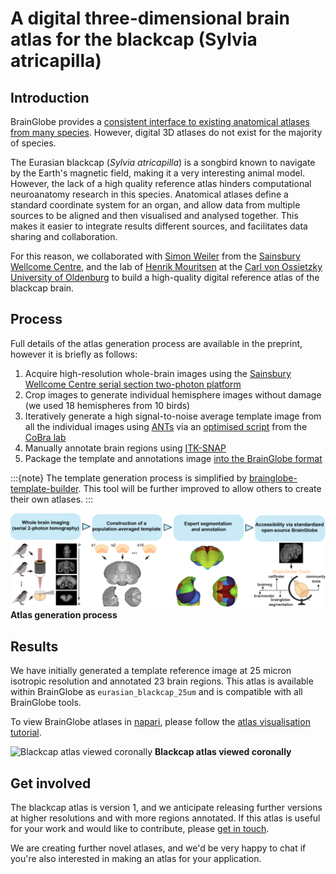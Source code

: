 # A digital three-dimensional brain atlas for the blackcap (Sylvia atricapilla)

## Introduction
BrainGlobe provides a 
[consistent interface to existing anatomical atlases from many species](/documentation/brainglobe-atlasapi/index). However, 
digital 3D atlases do not exist for the majority of species. 

The Eurasian blackcap (*Sylvia atricapilla*) is a songbird known to navigate by the Earth's magnetic field, making it 
a very interesting animal model. However, the lack of a high quality reference atlas hinders computational neuroanatomy 
research in this species. Anatomical atlases define a standard coordinate system for an organ, and allow data from 
multiple sources to be aligned and then visualised and analysed together. This makes it easier to integrate results 
different sources, and facilitates data sharing and collaboration.

For this reason, we collaborated with [Simon Weiler](https://sites.google.com/view/neuroweiler) from the 
[Sainsbury Wellcome Centre](https://www.sainsburywellcome.org), and the lab of 
[Henrik Mouritsen](https://uol.de/en/ibu/animal-navigation) at the 
[Carl von Ossietzky University of Oldenburg](https://uol.de/en) to build a high-quality digital reference atlas 
of the blackcap brain.

## Process
Full details of the atlas generation process are available in the preprint, however it is briefly as follows:
1. Acquire high-resolution whole-brain images using the
[Sainsbury Wellcome Centre serial section two-photon platform](https://swcmicroscopy.com)
2. Crop images to generate individual hemisphere images without damage (we used 18 hemispheres from 10 birds)
3. Iteratively generate a high signal-to-noise average template image from all the individual images using 
[ANTs](http://stnava.github.io/ANTs/) via an [optimised script](https://github.com/CoBrALab/optimized_antsMultivariateTemplateConstruction) 
from the [CoBra lab](https://www.cobralab.ca/)
4. Manually annotate brain regions using [ITK-SNAP](http://www.itksnap.org/pmwiki/pmwiki.php)
5. Package the template and annotations image [into the BrainGlobe format](https://brainglobe.info/documentation/brainglobe-atlasapi/adding-a-new-atlas.html)

:::{note}
The template generation process is simplified by 
[brainglobe-template-builder](https://github.com/brainglobe/brainglobe-template-builder). This tool will be further 
improved to allow others to create their own atlases.
:::

![Atlas generation process](./images/atlas-generation.jpg)
**Atlas generation process**

## Results
We have initially generated a template reference image at 25 micron isotropic resolution and annotated 23 brain regions. 
This atlas is available within BrainGlobe as `eurasian_blackcap_25um` and is compatible with all BrainGlobe tools.


To view BrainGlobe atlases in [napari](https://napari.org), please follow the 
[atlas visualisation tutorial](/tutorials/visualise-atlas-napari). 

![Blackcap atlas viewed coronally](./images/animation.gif)
**Blackcap atlas viewed coronally**

## Get involved
The blackcap atlas is version 1, and we anticipate releasing further versions at higher resolutions and with more 
regions annotated. If this atlas is useful for your work and would like to contribute, please [get in touch](/contact).

We are creating further novel atlases, and we'd be very happy to chat if you're also interested in making an 
atlas for your application. 

